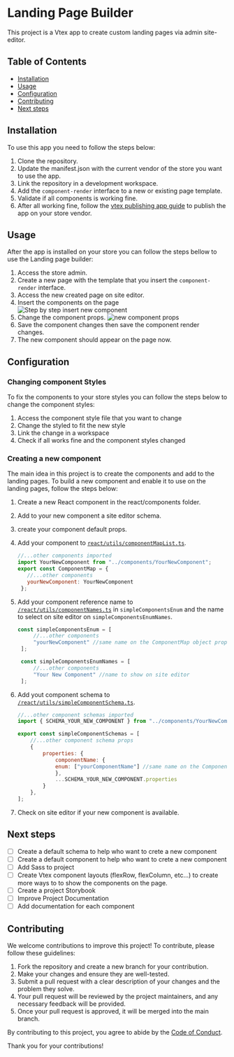 # Landing Page Builder

This project is a Vtex app to create custom landing pages via admin site-editor.

## Table of Contents

- [Installation](#installation)
- [Usage](#usage)
- [Configuration](#configuration)
- [Contributing](#contributing)
- [Next steps](#next-steps)
<!-- - [License](#license) -->

## Installation

To use this app you need to follow the steps below:

1. Clone the repository.
2. Update the manifest.json with the current vendor of the store you want to use the app.
3. Link the repository in a development workspace.
4. Add the ```component-render``` interface to a new or existing page template.
5. Validate if all components is working fine.
6. After all working fine, follow the [vtex publishing app guide](https://developers.vtex.com/docs/guides/vtex-io-documentation-publishing-an-app) to publish the app on your store vendor.

## Usage

After the app is installed on your store you can follow the steps bellow to use the Landing page builder:

1. Access the store admin.
2. Create a new page with the template that you insert the ```component-render``` interface.
3. Access the new created page on site editor.
4. Insert the components on the page
    ![Step by step insert new component](https://i.imgur.com/mtGrOtM.png)
5. Change the component props.
    ![new component props](https://i.imgur.com/h7r816A.png)
6. Save the component changes then save the component render changes.
7. The new component should appear on the page now.

## Configuration

### Changing component Styles

To fix the components to your store styles you can follow the steps below to change the component styles:

1. Access the component style file that you want to change
2. Change the styled to fit the new style
3. Link the change in a workspace
4. Check if all works fine and the component styles changed

### Creating a new component

The main idea in this project is to create the components and add to the landing pages. To build a new component and enable it to use on the landing pages, follow the steps below:

1. Create a new React component in the react/components folder.
2. Add to your new component a site editor schema.
3. create your component default props.
4. Add your component to [```react/utils/componentMapList.ts```](/react/utils/componentMapList.ts).

   ```javascript
   //...other components imported
   import YourNewComponent from "../components/YourNewComponent";
   export const ComponentMap = {
      //...other components
      yourNewComponent: YourNewComponent
    };
   ```

5. Add your component reference name to [```/react/utils/componentNames.ts```](/react/utils/componentNames.ts) in ```simpleComponentsEnum``` and the name to select on site editor on ```simpleComponentsEnumNames```.

   ```javascript
   const simpleComponentsEnum = [
        //...other components
        "yourNewComponent" //same name on the ComponentMap object prop
    ];

    const simpleComponentsEnumNames = [
        //...other components
        "Your New Component" //name to show on site editor
    ];
   ```

6. Add yout component schema to [```/react/utils/simpleComponentSchema.ts```](/react/utils/simpleComponentsSchema.ts).

    ```javascript
    //...other component schemas imported
    import { SCHEMA_YOUR_NEW_COMPONENT } from "../components/YourNewComponent/schema";

    export const simpleComponentSchemas = [
        //...other component schema props
        {
            properties: {
                componentName: {
                enum: ["yourComponentName"] //same name on the ComponentMap object prop
                },
                ...SCHEMA_YOUR_NEW_COMPONENT.properties
            }
        },
    ];
    ```

7. Check on site editor if your new component is available.

## Next steps

- [ ] Create a default schema to help who want to crete a new component
- [ ] Create a default component to help who want to crete a new component
- [ ] Add Sass to project
- [ ] Create Vtex component layouts (flexRow, flexColumn, etc...) to create more ways to to show the components on the page.
- [ ] Create a project Storybook
- [ ] Improve Project Documentation
- [ ] Add documentation for each component

## Contributing

We welcome contributions to improve this project! To contribute, please follow these guidelines:

1. Fork the repository and create a new branch for your contribution.
2. Make your changes and ensure they are well-tested.
3. Submit a pull request with a clear description of your changes and the problem they solve.
4. Your pull request will be reviewed by the project maintainers, and any necessary feedback will be provided.
5. Once your pull request is approved, it will be merged into the main branch.

By contributing to this project, you agree to abide by the [Code of Conduct](CODE_OF_CONDUCT.md).

Thank you for your contributions!
<!-- ## License -->

<!-- Information about the license for your project. -->

